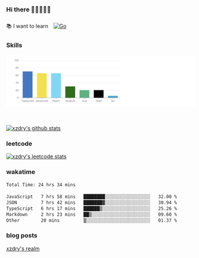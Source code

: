 ### Hi there 👋👋👋👋👋

 :books: I want to learn <a href="https://go.dev/" target="_blank"><img style="margin: 10px" src="https://profilinator.rishav.dev/skills-assets/go-original.svg" alt="Go" height="50" /></a>  

### Skills
![](img/2022-09-05-22-04-20.png)

<br />

[![xzdry's github stats](https://github-readme-stats.vercel.app/api?username=xzdry&count_private=true&show_icons=true&theme=vue)](https://github.com/xzdry)

### leetcode
[![xzdry's leetcode stats](https://leetcard.jacoblin.cool/xzdry-2?theme=light&font=Anek%20Kannada&site=cn)](https://leetcode.cn/u/xzdry-2/)

### wakatime
<!--START_SECTION:waka-->

```text
Total Time: 24 hrs 34 mins

JavaScript   7 hrs 58 mins   ████████░░░░░░░░░░░░░░░░░   32.00 %
JSON         7 hrs 42 mins   ███████▓░░░░░░░░░░░░░░░░░   30.94 %
TypeScript   6 hrs 17 mins   ██████▒░░░░░░░░░░░░░░░░░░   25.26 %
Markdown     2 hrs 23 mins   ██▒░░░░░░░░░░░░░░░░░░░░░░   09.60 %
Other        20 mins         ▒░░░░░░░░░░░░░░░░░░░░░░░░   01.37 %
```

<!--END_SECTION:waka-->

### blog posts
[xzdry's realm](https://www.justdry.net/)
